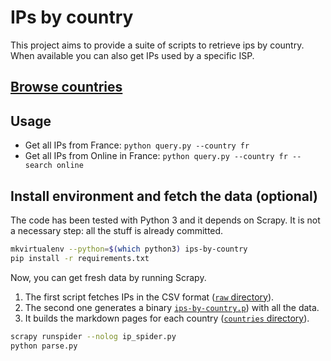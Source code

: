 # IPs by country
This project aims to provide a suite of scripts to retrieve ips by country.  
When available you can also get IPs used by a specific ISP.

## [Browse countries](countries/)

## Usage
- Get all IPs from France: `python query.py --country fr`
- Get all IPs from Online in France: `python query.py --country fr --search online`

## Install environment and fetch the data (optional)
The code has been tested with Python 3 and it depends on Scrapy. It is not a necessary step: all the stuff is already committed.

```bash
mkvirtualenv --python=$(which python3) ips-by-country
pip install -r requirements.txt
```

Now, you can get fresh data by running Scrapy.

1. The first script fetches IPs in the CSV format ([`raw` directory](raw/)).
2. The second one generates a binary [`ips-by-country.p`](data/)) with all the data.
3. It builds the markdown pages for each country ([`countries` directory](countries/)). 

```bash
scrapy runspider --nolog ip_spider.py
python parse.py
```
